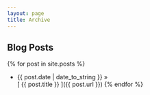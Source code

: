```yaml
---
layout: page
title: Archive
---
```


## Blog Posts

{% for post in site.posts %}
  * {{ post.date | date_to_string }} &raquo;  
    [ {{ post.title }} ]({{ post.url }})
{% endfor %}